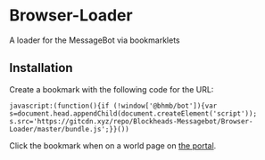 # Browser-Loader
A loader for the MessageBot via bookmarklets

## Installation

Create a bookmark with the following code for the URL:
```
javascript:(function(){if (!window['@bhmb/bot']){var s=document.head.appendChild(document.createElement('script')); s.src='https://gitcdn.xyz/repo/Blockheads-Messagebot/Browser-Loader/master/bundle.js';}}())
```
Click the bookmark when on a world page on [the portal](http://portal.theblockheads.net/worlds/).

